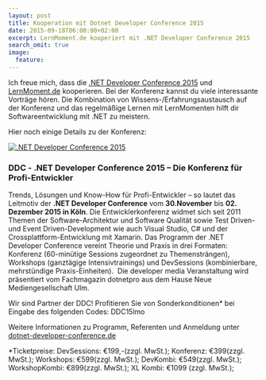 ```yaml
---
layout: post
title: Kooperation mit Dotnet Developer Conference 2015
date: 2015-09-18T06:00:00+02:00
excerpt: LernMoment.de kooperiert mit .NET Developer Conference 2015
search_omit: true
image:
  feature: 
---
```


Ich freue mich, dass die [.NET Developer Conference 2015](http://www.dotnet-developer-conference.de/) und [LernMoment.de](/) kooperieren. Bei der Konferenz kannst du viele interessante Vorträge hören. Die Kombination von Wissens-/Erfahrungsaustausch auf der Konferenz und das regelmäßige Lernen mit LernMomenten hilft dir Softwareentwicklung mit .NET zu meistern.

Hier noch einige Details zu der Konferenz:

<a href="http://www.dotnet-developer-conference.de/" target="_blank">
<img src="{{ site.url }}/images/Logo_DDC_2015.jpg" alt=".NET Developer Conference 2015">
</a>

### DDC - .NET Developer Conference 2015  – Die Konferenz für Profi-Entwickler

Trends, Lösungen und Know-How für Profi-Entwickler – so lautet das Leitmotiv der **.NET Developer Conference** vom **30.November** bis **02. Dezember 2015 in Köln**.
Die Entwicklerkonferenz widmet sich seit 2011 Themen der Software-Architektur und Software Qualität sowie Test Driven-und Event Driven-Development wie auch Visual Studio, C# und der Crossplattform-Entwicklung mit Xamarin. Das Programm der .NET Developer Conference vereint Theorie und Praxis in drei Formaten: Konferenz (60-minütige Sessions zugeordnet zu Themensträngen), Workshops (ganztägige Intensivtrainings) und DevSessions (kombinierbare, mehrstündige Praxis-Einheiten). 
Die developer media Veranstaltung wird präsentiert vom Fachmagazin dotnetpro aus dem Hause Neue Mediengesellschaft Ulm.

Wir sind Partner der DDC! Profitieren Sie von Sonderkonditionen* bei Eingabe des folgenden Codes: DDC15lmo

Weitere Informationen zu Programm, Referenten und Anmeldung unter [dotnet-developer-conference.de](http://www.dotnet-developer-conference.de/)

*Ticketpreise: DevSessions: €199,-(zzgl. MwSt.); Konferenz: €399(zzgl. MwSt.); Workshops: €599(zzgl. MwSt.); DevKombi: €549(zzgl. MwSt.); WorkshopKombi: €899(zzgl. MwSt.); XL Kombi: €1099 (zzgl. MwSt.);


